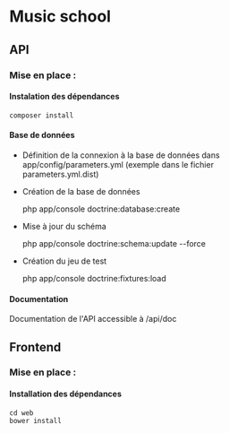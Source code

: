 Music school
============


API
---

### Mise en place :

#### Instalation des dépendances
  
    composer install
    
#### Base de données

* Définition de la connexion à la base de données dans app/config/parameters.yml (exemple dans le fichier parameters.yml.dist)

* Création de la base de données


    php app/console doctrine:database:create
 
* Mise à jour du schéma


    php app/console doctrine:schema:update --force
    
* Création du jeu de test


    php app/console doctrine:fixtures:load
    
#### Documentation 
Documentation de l'API accessible à /api/doc


Frontend
--------

### Mise en place :

#### Installation des dépendances


    cd web
    bower install
    
    
